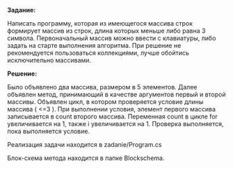 **Задание:**

Написать программу, которая из имеющегося массива строк формирует массив из строк, длина которых меньше либо равна 3 символа. Первоначальный массив можно ввести с клавиатуры, либо задать на старте выполнения алгоритма. При решение не рекомендуется пользоваться коллекциями, лучше обойтись исключительно массивами.

**Решение:**

Было объявлено два массива, размером в 5 элементов. Далее объявлен метод, принимающий в качестве аргументов первый и второй массивы. Объявлен цикл, в котором проверяется условие длины массива ( <=3 ). При выполнении условия, элемент первого массива записывается в count второго массива. Переменная count в цикле for увеличивается на 1, также i увеличивается на 1. Проверка выполняется, пока выполняется условие.

Реализация задачи находится в zadanie/Program.cs

Блок-схема метода находится в папке Blockschema.